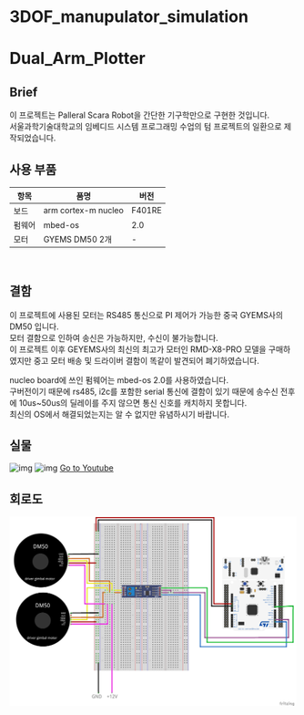 # 3DOF_manupulator_simulation

# Dual_Arm_Plotter
## Brief
이 프로젝트는 Palleral Scara Robot을 간단한 기구학만으로 구현한 것입니다.  
서울과학기술대학교의 임베디드 시스템 프로그래밍 수업의 텀 프로젝트의 일환으로 제작되었습니다.
## 사용 부품
|항목|품명|버전|
|---|---|---|
|보드|arm cortex-m nucleo| F401RE|
|펌웨어|mbed-os|2.0|
|모터|GYEMS DM50 2개|-|
</br>

## 결함
이 프로젝트에 사용된 모터는 RS485 통신으로 PI 제어가 가능한 중국 GYEMS사의 DM50 입니다.  
모터 결함으로 인하여 송신은 가능하지만, 수신이 불가능합니다.  
이 프로젝트 이후 GEYEMS사의 최신의 최고가 모터인 RMD-X8-PRO 모델을 구매하였지만 중고 모터 배송 및 드라이버 결함이 똑같이 발견되어 폐기하였습니다.  

nucleo board에 쓰인 펌웨어는 mbed-os 2.0를 사용하였습니다.  
구버전이기 때문에 rs485, i2c를 포함한 serial 통신에 결함이 있기 때문에 송수신 전후에 10us~50us의 딜레이를 주지 않으면 통신 신호를 캐치하지 못합니다.  
최신의 OS에서 해결되었는지는 알 수 없지만 유념하시기 바랍니다.  
## 실물
![img](img/overall.jpg)
![img](img/detail.jpg)
[Go to Youtube](https://www.youtube.com/watch?v=BTTwyRU6h7Y)
## 회로도
![img](img/schematic.png)

